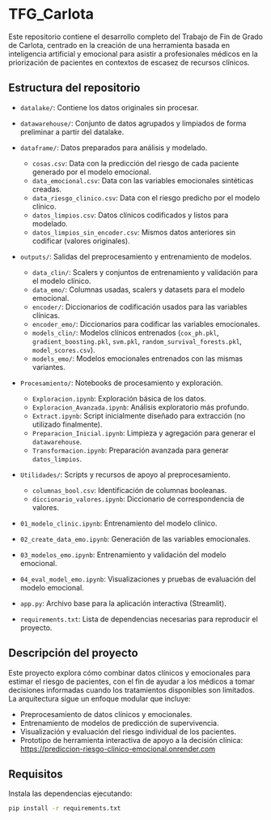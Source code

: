 # TFG_Carlota

Este repositorio contiene el desarrollo completo del Trabajo de Fin de Grado de Carlota, centrado en la creación de una herramienta basada en inteligencia artificial y emocional para asistir a profesionales médicos en la priorización de pacientes en contextos de escasez de recursos clínicos.

## Estructura del repositorio

- `datalake/`: Contiene los datos originales sin procesar.
- `datawarehouse/`: Conjunto de datos agrupados y limpiados de forma preliminar a partir del datalake.
- `dataframe/`: Datos preparados para análisis y modelado.
  - `cosas.csv`: Data con la predicción del riesgo de cada paciente generado por el modelo emocional.
  - `data_emocional.csv`: Data con las variables emocionales sintéticas creadas.
  - `data_riesgo_clinico.csv`: Data con el riesgo predicho por el modelo clínico.
  - `datos_limpios.csv`: Datos clínicos codificados y listos para modelado.
  - `datos_limpios_sin_encoder.csv`: Mismos datos anteriores sin codificar (valores originales).

- `outputs/`: Salidas del preprocesamiento y entrenamiento de modelos.
  - `data_clin/`: Scalers y conjuntos de entrenamiento y validación para el modelo clínico.
  - `data_emo/`: Columnas usadas, scalers y datasets para el modelo emocional.
  - `encoder/`: Diccionarios de codificación usados para las variables clínicas.
  - `encoder_emo/`: Diccionarios para codificar las variables emocionales.
  - `models_clin/`: Modelos clínicos entrenados (`cox_ph.pkl`, `gradient_boosting.pkl`, `svm.pkl`, `random_survival_forests.pkl`, `model_scores.csv`).
  - `models_emo/`: Modelos emocionales entrenados con las mismas variantes.

- `Procesamiento/`: Notebooks de procesamiento y exploración.
  - `Exploracion.ipynb`: Exploración básica de los datos.
  - `Exploracion_Avanzada.ipynb`: Análisis exploratorio más profundo.
  - `Extract.ipynb`: Script inicialmente diseñado para extracción (no utilizado finalmente).
  - `Preparacion_Inicial.ipynb`: Limpieza y agregación para generar el `datawarehouse`.
  - `Transformacion.ipynb`: Preparación avanzada para generar `datos_limpios`.

- `Utilidades/`: Scripts y recursos de apoyo al preprocesamiento.
  - `columnas_bool.csv`: Identificación de columnas booleanas.
  - `diccionario_valores.ipynb`: Diccionario de correspondencia de valores.

- `01_modelo_clinic.ipynb`: Entrenamiento del modelo clínico.
- `02_create_data_emo.ipynb`: Generación de las variables emocionales.
- `03_modelos_emo.ipynb`: Entrenamiento y validación del modelo emocional.
- `04_eval_model_emo.ipynb`: Visualizaciones y pruebas de evaluación del modelo emocional.
- `app.py`: Archivo base para la aplicación interactiva (Streamlit).
- `requirements.txt`: Lista de dependencias necesarias para reproducir el proyecto.


## Descripción del proyecto

Este proyecto explora cómo combinar datos clínicos y emocionales para estimar el riesgo de pacientes, con el fin de ayudar a los médicos a tomar decisiones informadas cuando los tratamientos disponibles son limitados. La arquitectura sigue un enfoque modular que incluye:

- Preprocesamiento de datos clínicos y emocionales.
- Entrenamiento de modelos de predicción de supervivencia.
- Visualización y evaluación del riesgo individual de los pacientes.
- Prototipo de herramienta interactiva de apoyo a la decisión clínica: https://prediccion-riesgo-clinico-emocional.onrender.com

## Requisitos

Instala las dependencias ejecutando:

```bash
pip install -r requirements.txt
